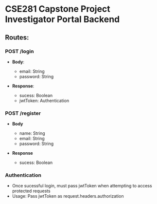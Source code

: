 # CSE281 Capstone Project Investigator Portal Backend


## Routes:

### POST /login
* **Body**: 
  * email: String
  * password:  String

* **Response**:  
  * sucess: Boolean
  * jwtToken:  Authentication

### POST /register
* **Body**
  * name:  String
  * email: String
  * password:  String
  
* **Response** 
  * sucess: Boolean

### Authentication
* Once sucessful login, must pass jwtToken when attempting to access protected requests
* Usage:  Pass jwtToken as request.headers.authorization
